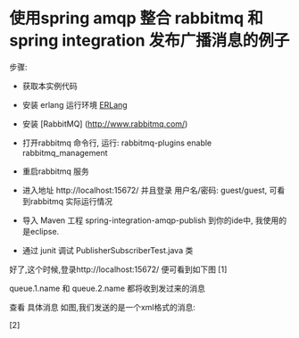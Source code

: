 使用spring amqp 整合 rabbitmq 和 spring integration 发布广播消息的例子
================================================================================

步骤:

* 获取本实例代码
* 安装 erlang 运行环境 [ERLang](http://www.erlang.org/)


* 安装 [RabbitMQ] (http://www.rabbitmq.com/) 
* 打开rabbitmq 命令行, 运行:
	rabbitmq-plugins enable rabbitmq_management
* 重启rabbitmq 服务

* 进入地址 http://localhost:15672/ 并且登录 用户名/密码: guest/guest, 可看到rabbitmq 实际运行情况
* 导入 Maven 工程 spring-integration-amqp-publish 到你的ide中, 我使用的是eclipse.
* 通过 junit 调试 PublisherSubscriberTest.java 类

好了,这个时候,登录http://localhost:15672/ 便可看到如下图
[1]

queue.1.name 和 queue.2.name 都将收到发过来的消息

查看 具体消息 如图,我们发送的是一个xml格式的消息:

[2]



